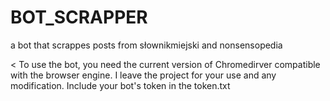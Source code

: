 # BOT_SCRAPPER
a bot that scrappes posts from słownikmiejski and nonsensopedia


<
To use the bot, you need the current version of Chromedirver compatible with the browser engine. 
I leave the project for your use and any modification. Include your bot's token in the token.txt
>
